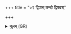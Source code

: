 +++
title = "०२ द्विपाच् छन्दो द्विपदश्"

+++
<details><summary>मूलम् (GR)</summary>

द्विपाच् छन्दो द्विपदश् च पशून् ।  
तद् आप्नोति चाव च रुन्धे  
द्वितीयया रात्र्या  
द्वितीयया समिधा ॥
</details>